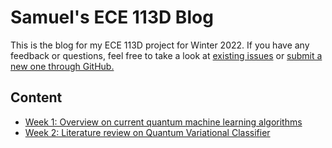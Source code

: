 # Samuel's ECE 113D Blog

This is the blog for my ECE 113D project for Winter 2022. If you have any feedback or questions, feel free to take a look at [existing issues](https://github.com/leumasli/EE113D-Blog/issues) or [submit a new one through GitHub.](https://github.com/leumasli/EE113D-Blog/issues/new)

## Content

- [Week 1: Overview on current quantum machine learning algorithms](week1.md)
- [Week 2: Literature review on  Quantum Variational Classifier](week2.html)

